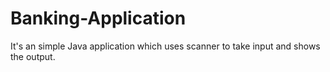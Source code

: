 # Banking-Application

It's an simple Java application which uses scanner to take input and shows the output.
